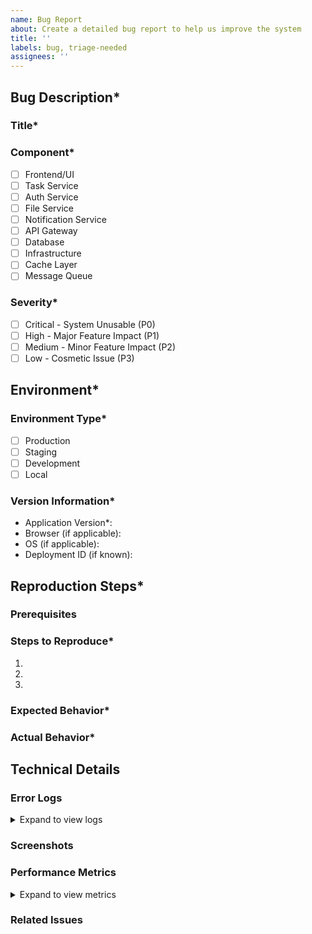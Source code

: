 ```yaml
---
name: Bug Report
about: Create a detailed bug report to help us improve the system
title: ''
labels: bug, triage-needed
assignees: ''
---
```


<!-- 
Please fill out this template as completely as possible to help us investigate and fix the issue.
Fields marked with * are required.
-->

## Bug Description*

### Title*
<!-- Provide a clear and concise description of the bug (under 100 characters) -->

### Component*
<!-- Select the affected system component -->
- [ ] Frontend/UI
- [ ] Task Service
- [ ] Auth Service
- [ ] File Service
- [ ] Notification Service
- [ ] API Gateway
- [ ] Database
- [ ] Infrastructure
- [ ] Cache Layer
- [ ] Message Queue

### Severity*
<!-- Select the appropriate severity level -->
- [ ] Critical - System Unusable (P0)
- [ ] High - Major Feature Impact (P1)
- [ ] Medium - Minor Feature Impact (P2)
- [ ] Low - Cosmetic Issue (P3)

## Environment*

### Environment Type*
<!-- Select the environment where the bug was found -->
- [ ] Production
- [ ] Staging
- [ ] Development
- [ ] Local

### Version Information*
- Application Version*: <!-- e.g., v1.2.3 -->
- Browser (if applicable): <!-- e.g., Chrome 90.0.4430.212 -->
- OS (if applicable): <!-- e.g., Windows 11 Pro 21H2 -->
- Deployment ID (if known): <!-- e.g., deploy-2023-10-25-001 -->

## Reproduction Steps*

### Prerequisites
<!-- List any required setup, data, or conditions needed to reproduce the issue -->

### Steps to Reproduce*
1. 
2. 
3. 
<!-- Add more steps as needed -->

### Expected Behavior*
<!-- Describe what should happen when the steps are followed -->

### Actual Behavior*
<!-- Describe what actually happens when the steps are followed -->

## Technical Details

### Error Logs
<details>
<summary>Expand to view logs</summary>

```
<!-- Paste relevant error logs, stack traces, or console output here -->
```
</details>

### Screenshots
<!-- Drag and drop screenshots or screen recordings here (max 10MB per file) -->

### Performance Metrics
<details>
<summary>Expand to view metrics</summary>

```
<!-- Include any relevant performance metrics or monitoring data -->
```
</details>

### Related Issues
<!-- Link to any related issues or pull requests -->

<!-- 
Auto-assignment will be handled based on the selected component:
Frontend/UI -> @frontend-team
Task Service -> @backend-team, @java-experts
Auth Service -> @backend-team, @security-team
File Service -> @backend-team, @go-experts
Notification Service -> @backend-team, @python-experts
Infrastructure -> @devops-team
-->